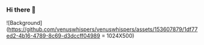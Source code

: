 ### Hi there 👋
![Background](https://github.com/venuswhispers/venuswhispers/assets/153607879/1df77ed2-4b16-4789-8c69-d3dccff04989 = 1024X500)



<!--
**venuswhispers/venuswhispers** is a ✨ _special_ ✨ repository because its `README.md` (this file) appears on your GitHub profile.

Here are some ideas to get you started:

- 🔭 I’m currently working on ...
- 🌱 I’m currently learning ...
- 👯 I’m looking to collaborate on ...
- 🤔 I’m looking for help with ...
- 💬 Ask me about ...
- 📫 How to reach me: ...
- 😄 Pronouns: ...
- ⚡ Fun fact: ...
-->
